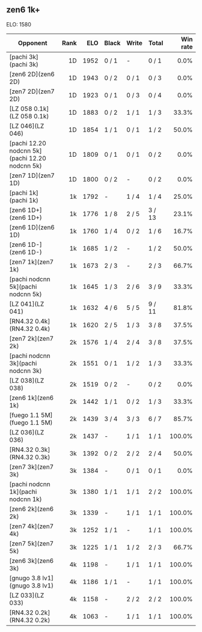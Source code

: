 ## zen6 1k+ ##

ELO: 1580

Opponent | Rank | ELO | Black | Write | Total | Win rate
---------|-----:|----:|-------|-------|-------|-------:
[pachi 3k](pachi 3k) | 1D | 1952 | 0 / 1 | - | 0 / 1 | 0.0%
[zen6 2D](zen6 2D) | 1D | 1943 | 0 / 2 | 0 / 1 | 0 / 3 | 0.0%
[zen7 2D](zen7 2D) | 1D | 1923 | 0 / 1 | 0 / 3 | 0 / 4 | 0.0%
[LZ 058 0.1k](LZ 058 0.1k) | 1D | 1883 | 0 / 2 | 1 / 1 | 1 / 3 | 33.3%
[LZ 046](LZ 046) | 1D | 1854 | 1 / 1 | 0 / 1 | 1 / 2 | 50.0%
[pachi 12.20 nodcnn 5k](pachi 12.20 nodcnn 5k) | 1D | 1809 | 0 / 1 | 0 / 1 | 0 / 2 | 0.0%
[zen7 1D](zen7 1D) | 1D | 1800 | 0 / 2 | - | 0 / 2 | 0.0%
[pachi 1k](pachi 1k) | 1k | 1792 | - | 1 / 4 | 1 / 4 | 25.0%
[zen6 1D+](zen6 1D+) | 1k | 1776 | 1 / 8 | 2 / 5 | 3 / 13 | 23.1%
[zen6 1D](zen6 1D) | 1k | 1760 | 1 / 4 | 0 / 2 | 1 / 6 | 16.7%
[zen6 1D-](zen6 1D-) | 1k | 1685 | 1 / 2 | - | 1 / 2 | 50.0%
[zen7 1k](zen7 1k) | 1k | 1673 | 2 / 3 | - | 2 / 3 | 66.7%
[pachi nodcnn 5k](pachi nodcnn 5k) | 1k | 1645 | 1 / 3 | 2 / 6 | 3 / 9 | 33.3%
[LZ 041](LZ 041) | 1k | 1632 | 4 / 6 | 5 / 5 | 9 / 11 | 81.8%
[RN4.32 0.4k](RN4.32 0.4k) | 1k | 1620 | 2 / 5 | 1 / 3 | 3 / 8 | 37.5%
[zen7 2k](zen7 2k) | 2k | 1576 | 1 / 4 | 2 / 4 | 3 / 8 | 37.5%
[pachi nodcnn 3k](pachi nodcnn 3k) | 2k | 1551 | 0 / 1 | 1 / 2 | 1 / 3 | 33.3%
[LZ 038](LZ 038) | 2k | 1519 | 0 / 2 | - | 0 / 2 | 0.0%
[zen6 1k](zen6 1k) | 2k | 1442 | 1 / 1 | 0 / 2 | 1 / 3 | 33.3%
[fuego 1.1 5M](fuego 1.1 5M) | 2k | 1439 | 3 / 4 | 3 / 3 | 6 / 7 | 85.7%
[LZ 036](LZ 036) | 2k | 1437 | - | 1 / 1 | 1 / 1 | 100.0%
[RN4.32 0.3k](RN4.32 0.3k) | 3k | 1392 | 0 / 2 | 2 / 2 | 2 / 4 | 50.0%
[zen7 3k](zen7 3k) | 3k | 1384 | - | 0 / 1 | 0 / 1 | 0.0%
[pachi nodcnn 1k](pachi nodcnn 1k) | 3k | 1380 | 1 / 1 | 1 / 1 | 2 / 2 | 100.0%
[zen6 2k](zen6 2k) | 3k | 1339 | - | 1 / 1 | 1 / 1 | 100.0%
[zen7 4k](zen7 4k) | 3k | 1252 | 1 / 1 | - | 1 / 1 | 100.0%
[zen7 5k](zen7 5k) | 3k | 1225 | 1 / 1 | 1 / 2 | 2 / 3 | 66.7%
[zen6 3k](zen6 3k) | 4k | 1198 | - | 1 / 1 | 1 / 1 | 100.0%
[gnugo 3.8 lv1](gnugo 3.8 lv1) | 4k | 1186 | 1 / 1 | - | 1 / 1 | 100.0%
[LZ 033](LZ 033) | 4k | 1158 | - | 2 / 2 | 2 / 2 | 100.0%
[RN4.32 0.2k](RN4.32 0.2k) | 4k | 1063 | - | 1 / 1 | 1 / 1 | 100.0%
